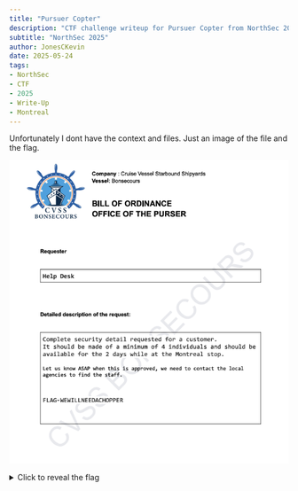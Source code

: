 ```yaml
---
title: "Pursuer Copter"
description: "CTF challenge writeup for Pursuer Copter from NorthSec 2025"
subtitle: "NorthSec 2025"
author: JonesCKevin
date: 2025-05-24
tags:
- NorthSec
- CTF
- 2025
- Write-Up
- Montreal
---
```


Unfortunately I dont have the context and files. Just an image of the file and the flag.

![Pursuer_Copter](1.png)

<details>
<summary>Click to reveal the flag</summary>
```flag
FLAG-WEWILLNEEDACHOPPER
```
</details>